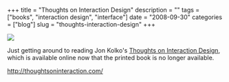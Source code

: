+++
title = "Thoughts on Interaction Design"
description = ""
tags = ["books", "interaction design", "interface"]
date = "2008-09-30"
categories = ["blog"]
slug = "thoughts-interaction-design"
+++



  <div class="notebook-screenshot"><a href="http://thoughtsoninteraction.com/"><img src="/media/bluga/wt48e242eea33f4.jpg"/></a></div><p>Just getting around to reading Jon Kolko's <a href="http://thoughtsoninteraction.com/">Thoughts on Interaction Design</a>, which is available online now that the printed book is no longer available.</p>
    
  <a href="http://thoughtsoninteraction.com/">http://thoughtsoninteraction.com/</a>
